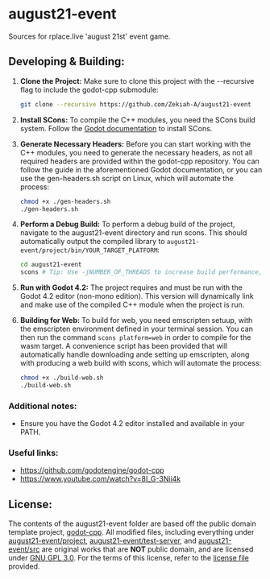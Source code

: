 # august21-event
Sources for rplace.live 'august 21st' event game.


## Developing & Building:
1. **Clone the Project:**
Make sure to clone this project with the --recursive flag to include the godot-cpp submodule:
   ```bash
   git clone --recursive https://github.com/Zekiah-A/august21-event
   ```

2. **Install SCons:**
To compile the C++ modules, you need the SCons build system. Follow the 
[Godot documentation](https://docs.godotengine.org/en/stable/tutorials/scripting/gdextension/gdextension_cpp_example.html)
to install SCons.

3. **Generate Necessary Headers:**
Before you can start working with the C++ modules, you need to generate the necessary headers,
as not all required headers are provided within the godot-cpp repository.
You can follow the guide in the aforementioned Godot documentation,
or you can use the gen-headers.sh script on Linux, which will automate the process:
   ```bash
   chmod +x ./gen-headers.sh
   ./gen-headers.sh
   ```

4. **Perform a Debug Build:**
To perform a debug build of the project, navigate to the august21-event directory and run scons.
This should automatically output the compiled library to `august21-event/project/bin/YOUR_TARGET_PLATFORM`:
   ```bash
   cd august21-event
   scons # Tip: Use -jNUMBER_OF_THREADS to increase build performance, i.e -j4
   ```

5. **Run with Godot 4.2:**
The project requires and must be run with the Godot 4.2 editor (non-mono edition).
This version will dynamically link and make use of the compiled C++ module when the project is run.

6. **Building for Web:**
To build for web, you need emscripten setuup, with the emscripten environment defined in your terminal
session. You can then run the command `scons platform=web` in order to compile for the wasm target. A
convenience script has been provided that will automatically handle downloading ande setting up emscripten,
along with producing a web build with scons, which will automate the process:
   ```bash
   chmod +x ./build-web.sh
   ./build-web.sh
   ```

### Additional notes:
- Ensure you have the Godot 4.2 editor installed and available in your PATH.

### Useful links:
 - https://github.com/godotengine/godot-cpp
 - https://www.youtube.com/watch?v=8I_G-3Nii4k


## License:
The contents of the august21-event folder are based off the public domain template
project, [godot-cpp](https://github.com/godotengine/godot-cpp). All modified files,
including everything under [august21-event/project](./august21-event/godot),
[august21-event/test-server](./august21-event/server), and
[august21-event/src](./august21-event/src) are original works that are **NOT** public
domain, and are licensed under [GNU GPL 3.0](https://www.gnu.org/licenses/gpl-3.0.en.html).
For the terms of this license, refer to the [license file](./LICENSE) provided.
